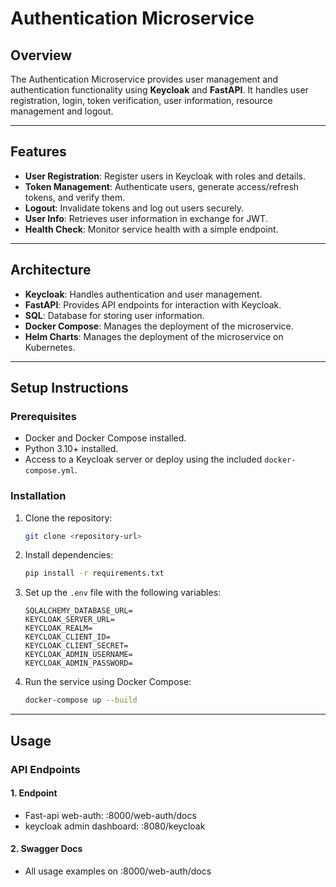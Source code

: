 # Authentication Microservice

## Overview
The Authentication Microservice provides user management and authentication functionality using **Keycloak** and **FastAPI**. It handles user registration, login, token verification, user information, resource management and logout.

---

## Features
- **User Registration**: Register users in Keycloak with roles and details.
- **Token Management**: Authenticate users, generate access/refresh tokens, and verify them.
- **Logout**: Invalidate tokens and log out users securely.
- **User Info**: Retrieves user information in exchange for JWT.
- **Health Check**: Monitor service health with a simple endpoint.

---

## Architecture
- **Keycloak**: Handles authentication and user management.
- **FastAPI**: Provides API endpoints for interaction with Keycloak.
- **SQL**: Database for storing user information.
- **Docker Compose**: Manages the deployment of the microservice.
- **Helm Charts**: Manages the deployment of the microservice on Kubernetes.

---

## Setup Instructions

### Prerequisites
- Docker and Docker Compose installed.
- Python 3.10+ installed.
- Access to a Keycloak server or deploy using the included `docker-compose.yml`.

### Installation

1. Clone the repository:
    ```bash
    git clone <repository-url>
    ```

2. Install dependencies:
    ```bash
    pip install -r requirements.txt
    ```

3. Set up the `.env` file with the following variables:
    ```dotenv
    SQLALCHEMY_DATABASE_URL=
    KEYCLOAK_SERVER_URL=
    KEYCLOAK_REALM=
    KEYCLOAK_CLIENT_ID=
    KEYCLOAK_CLIENT_SECRET=
    KEYCLOAK_ADMIN_USERNAME=
    KEYCLOAK_ADMIN_PASSWORD=
    ```

4. Run the service using Docker Compose:
    ```bash
    docker-compose up --build
    ```

---

## Usage

### API Endpoints

#### 1. **Endpoint**
- Fast-api web-auth: <ip>:8000/web-auth/docs
- keycloak admin dashboard: <ip>:8080/keycloak

#### 2. **Swagger Docs**
- All usage examples on <ip>:8000/web-auth/docs

   
